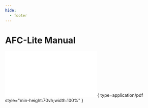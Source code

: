 ```yaml
---
hide:
  - footer
---
```


# AFC-Lite Manual

![AFC-Lite Manual](../../assets/AFC-Lite_Manual.pdf){ type=application/pdf style="min-height:70vh;width:100%" }